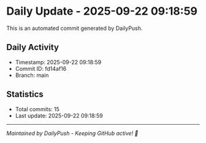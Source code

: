 # Daily Update - 2025-09-22 09:18:59

This is an automated commit generated by DailyPush.

## Daily Activity
- Timestamp: 2025-09-22 09:18:59
- Commit ID: fd14af16
- Branch: main

## Statistics
- Total commits: 15
- Last update: 2025-09-22 09:18:59

---
*Maintained by DailyPush - Keeping GitHub active! 🚀*
